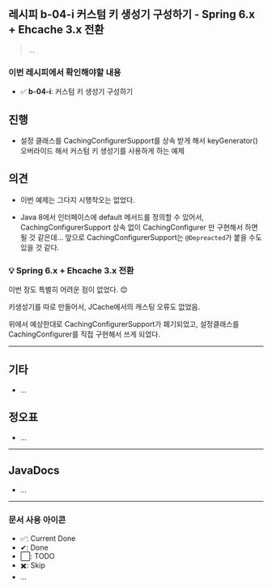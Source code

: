 ## 레시피 b-04-i 커스텀 키 생성기 구성하기 - Spring 6.x + Ehcache 3.x 전환

> ...

### 이번 레시피에서 확인해야할  내용

* ✅ **b-04-i**:  커스텀 키 생성기 구성하기

  

  




## 진행

* 설정 클래스를 CachingConfigurerSupport를 상속 받게 해서 keyGenerator() 오버라이드 해서 커스텀 키 생성기를 사용하게 하는 예제




## 의견

* 이번 예제는 그다지 시행착오는 없었다.

* Java 8에서 인터페이스에 default 메서드를 정의할 수 있어서, CachingConfigurerSupport 상속 없이 CachingConfigurer 만 구현해서 하면 될 것 같은데...  앞으로 CachingConfigurerSupport는 `@Depreacted`가 붙을 수도 있을 것 같다.

   

### 💡 Spring 6.x + Ehcache 3.x 전환

이번 장도 특별히 어려운 점이 없었다. 😊

키생성기를 따로 만들어서, JCache에서의 캐스팅 오류도 없었음.

위에서 예상한대로 CachingConfigurerSupport가 폐기되었고, 설정클래스를 CachingConfigurer를 직접 구현해서 쓰게 되었다.



---

## 기타

* ...

  

## 정오표

* ...
  


---

## JavaDocs

* ...



---

### 문서 사용 아이콘

* ✅: Current Done
* ✔: Done
* ⬜: TODO
* ✖️: Skip
* ...

